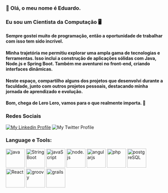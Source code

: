 ### 👋 Olá, o meu nome é Eduardo. 
### Eu sou um Cientista da Computação 🖥️

#### Sempre gostei muito de programação, então a oportunidade de trabalhar com isso tem sido incrível.
#### Minha trajetória me permitiu explorar uma ampla gama de tecnologias e ferramentas. Isso inclui a construção de aplicações sólidas com Java, Node.js e Spring Boot. Também me aventurei no front-end, criando interfaces dinâmicas.
#### Neste espaço, compartilho alguns dos projetos que desenvolvi durante a faculdade, junto com outros projetos pessoais, destacando minha jornada de aprendizado e evolução.
#### Bom, chega de Lero Lero, vamos para o que realmente importa. 🔧
### Redes Sociais
   <p align="left">
     <a href="www.linkedin.com/in/eduardo-leal-4867b918a">
         <img alt="My Linkedin Profile" 
          src="https://img.shields.io/badge/linkedin-%230077B5.svg?style=for-the-badge&logo=linkedin&logoColor=white"/></a> 
      <a hred="https://twitter.com/BlueWingedChat">
         <img alt="My Twitter Profile"
         src="https://img.shields.io/badge/Twitter-%231DA1F2.svg?style=for-the-badge&logo=Twitter&logoColor=white"/></a>
   </p>
   
### Language e Tools: 
<img allign="left" alt="java" width="60px" src="https://cdn.jsdelivr.net/gh/devicons/devicon/icons/java/java-original.svg" />
<img allign="left" alt="StringBoot" width="60px" src="https://cdn.jsdelivr.net/gh/devicons/devicon/icons/spring/spring-original.svg" />
<img allign="left" alt="javaScript" width="60px" src="https://cdn.jsdelivr.net/gh/devicons/devicon/icons/javascript/javascript-original.svg" />
<img allign="left" alt="node.js" width="60px" src="https://cdn.jsdelivr.net/gh/devicons/devicon/icons/nodejs/nodejs-original.svg" />
<img allign="left" alt="angularjs" width="60px" src="https://cdn.jsdelivr.net/gh/devicons/devicon/icons/angularjs/angularjs-plain.svg" />
<img allign="left" alt="php" width="60px" src="https://cdn.jsdelivr.net/gh/devicons/devicon/icons/php/php-plain.svg" />
<img allign="left" alt="postgreSQL" width="60px" src="https://cdn.jsdelivr.net/gh/devicons/devicon/icons/postgresql/postgresql-original-wordmark.svg "/>
<img allign="left" alt="React" width="60px" src="https://cdn.jsdelivr.net/gh/devicons/devicon/icons/react/react-original.svg"/>
<img allign="left" alt="groovy" width="60px" src="https://cdn.jsdelivr.net/gh/devicons/devicon/icons/groovy/groovy-original.svg"/>

<img allign="left" alt="grails" width="60px" src="https://cdn.jsdelivr.net/gh/devicons/devicon/icons/grails/grails-plain.svg"/>

          

          
          



          

          
